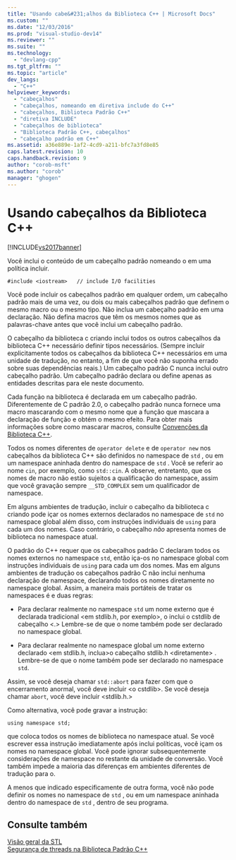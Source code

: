 ```yaml
---
title: "Usando cabe&#231;alhos da Biblioteca C++ | Microsoft Docs"
ms.custom: ""
ms.date: "12/03/2016"
ms.prod: "visual-studio-dev14"
ms.reviewer: ""
ms.suite: ""
ms.technology: 
  - "devlang-cpp"
ms.tgt_pltfrm: ""
ms.topic: "article"
dev_langs: 
  - "C++"
helpviewer_keywords: 
  - "cabeçalhos"
  - "cabeçalhos, nomeando em diretiva include do C++"
  - "cabeçalhos, Biblioteca Padrão C++"
  - "diretiva INCLUDE"
  - "cabeçalhos de biblioteca"
  - "Biblioteca Padrão C++, cabeçalhos"
  - "cabeçalho padrão em C++"
ms.assetid: a36e889e-1af2-4cd9-a211-bfc7a3fd8e85
caps.latest.revision: 10
caps.handback.revision: 9
author: "corob-msft"
ms.author: "corob"
manager: "ghogen"
---
```

# Usando cabe&#231;alhos da Biblioteca C++
[!INCLUDE[vs2017banner](../assembler/inline/includes/vs2017banner.md)]

Você inclui o conteúdo de um cabeçalho padrão nomeando o em uma política incluir.  
  
```  
#include <iostream>   // include I/O facilities  
```  
  
 Você pode incluir os cabeçalhos padrão em qualquer ordem, um cabeçalho padrão mais de uma vez, ou dois ou mais cabeçalhos padrão que definem o mesmo macro ou o mesmo tipo.  Não inclua um cabeçalho padrão em uma declaração.  Não defina macros que têm os mesmos nomes que as palavras\-chave antes que você inclui um cabeçalho padrão.  
  
 O cabeçalho da biblioteca c criando inclui todos os outros cabeçalhos da biblioteca C\+\+ necessário definir tipos necessários. \(Sempre incluir explicitamente todos os cabeçalhos da biblioteca C\+\+ necessários em uma unidade de tradução, no entanto, a fim de que você não suponha errado sobre suas dependências reais.\) Um cabeçalho padrão C nunca inclui outro cabeçalho padrão.  Um cabeçalho padrão declara ou define apenas as entidades descritas para ele neste documento.  
  
 Cada função na biblioteca é declarada em um cabeçalho padrão.  Diferentemente de C padrão 2.0, o cabeçalho padrão nunca fornece uma macro mascarando com o mesmo nome que a função que mascara a declaração de função e obtém o mesmo efeito.  Para obter mais informações sobre como mascarar macros, consulte [Convenções da Biblioteca C\+\+](../standard-library/cpp-library-conventions.md).  
  
 Todos os nomes diferentes de `operator delete` e de `operator new` nos cabeçalhos da biblioteca C\+\+ são definidos no namespace de `std` , ou em um namespace aninhada dentro do namespace de `std` .  Você se referir ao nome `cin`, por exemplo, como `std::cin`.  A observe, entretanto, que os nomes de macro não estão sujeitos a qualificação do namespace, assim que você gravação sempre `__STD_COMPLEX` sem um qualificador de namespace.  
  
 Em alguns ambientes de tradução, incluir o cabeçalho da biblioteca c criando pode içar os nomes externos declarados no namespace de `std` no namespace global além disso, com instruções individuais de `using` para cada um dos nomes.  Caso contrário, o cabeçalho *não* apresenta nomes de biblioteca no namespace atual.  
  
 O padrão do C\+\+ requer que os cabeçalhos padrão C declaram todos os nomes externos no namespace `std`, então iça\-os no namespace global com instruções individuais de `using` para cada um dos nomes.  Mas em alguns ambientes de tradução os cabeçalhos padrão C não inclui nenhuma declaração de namespace, declarando todos os nomes diretamente no namespace global.  Assim, a maneira mais portáteis de tratar os namespaces é e duas regras:  
  
-   Para declarar realmente no namespace `std` um nome externo que é declarada tradicional \<em stdlib.h, por exemplo\>, o inclui o cstdlib de cabeçalho \<.\>  Lembre\-se de que o nome também pode ser declarado no namespace global.  
  
-   Para declarar realmente no namespace global um nome externo declarado \<em stdlib.h, inclua\>o cabeçalho stdlib.h \<diretamente\> .  Lembre\-se de que o nome também pode ser declarado no namespace `std`.  
  
 Assim, se você deseja chamar `std::abort` para fazer com que o encerramento anormal, você deve incluir \<o cstdlib\>.  Se você deseja chamar `abort`, você deve incluir \<stdlib.h.\>  
  
 Como alternativa, você pode gravar a instrução:  
  
```  
using namespace std;  
```  
  
 que coloca todos os nomes de biblioteca no namespace atual.  Se você escrever essa instrução imediatamente após inclui políticas, você içam os nomes no namespace global.  Você pode ignorar subsequentemente considerações de namespace no restante da unidade de conversão.  Você também impede a maioria das diferenças em ambientes diferentes de tradução para o.  
  
 A menos que indicado especificamente de outra forma, você não pode definir os nomes no namespace de `std` , ou em um namespace aninhada dentro do namespace de `std` , dentro de seu programa.  
  
## Consulte também  
 [Visão geral da STL](../standard-library/cpp-standard-library-overview.md)   
 [Segurança de threads na Biblioteca Padrão C\+\+](../standard-library/thread-safety-in-the-cpp-standard-library.md)